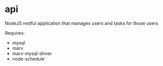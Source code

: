 # api
NodeJS restful application that manages users and tasks for those users

Requires:
- mysql
- marv
- marv-mysql-driver
- node-schedule
